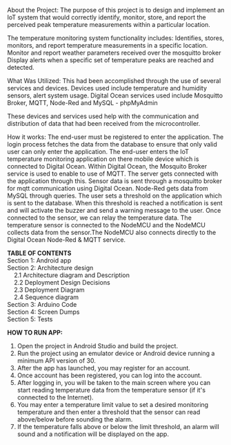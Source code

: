 About the Project:
The purpose of this project is to design and implement an IoT system that would correctly identify, monitor, store, and report the perceived peak temperature measurements within a particular location. 

The temperature monitoring system functionality includes: 
    Identifies, stores, monitors, and report temperature measurements in a specific location.
    Monitor and report weather parameters received over the mosquitto broker
    Display alerts when a specific set of temperature peaks are reached and detected. 

What Was Utilized: 
This had been accomplished through the use of several services and devices. Devices used include temperature and humidity sensors, alert system usage. Digital Ocean services used include Mosquitto Broker, MQTT, Node-Red and MySQL - phpMyAdmin

These devices and services used help with the communication and distribution of data that had been received from the microcontroller. 

How it works: 
The end-user must be registered to enter the application. The login process fetches the data from the database to ensure that only valid user can only enter the application. The end-user enters the IoT temperature monitoring application on there mobile device which is connected to Digital Ocean. Within Digital Ocean, the Mosquito Broker service is used to enable to use of MQTT. The server gets connected with the application through this. Sensor data is sent through a mosquitto broker for mqtt communication using Digital Ocean. Node-Red gets data from MySQL through queries. The user sets a threshold on the application which is sent to the database. When this threshold is reached a notification is sent and will activate the buzzer and send a warning message to the user. Once connected to the sensor, we can relay the temperature data. The temperature sensor is connected to the NodeMCU and the NodeMCU collects data from the sensor.The NodeMCU also connects directly to the Digital Ocean Node-Red & MQTT service. 

**TABLE OF CONTENTS** <br>
Section 1: Android app <br>
Section 2: Architecture design<br>
&nbsp;&nbsp;&nbsp;&nbsp;2.1   Architecture diagram and Description<br>
&nbsp;&nbsp;&nbsp;&nbsp;2.2   Deployment Design Decisions<br>
&nbsp;&nbsp;&nbsp;&nbsp;2.3   Deployment Diagram<br>
&nbsp;&nbsp;&nbsp;&nbsp;2.4   Sequence diagram<br>
Section 3: Arduino Code<br>
Section 4: Screen Dumps<br>
Section 5: Tests<br>

**HOW TO RUN APP:**
1. Open the project in Android Studio and build the project.
2. Run the project using an emulator device or Android device running a minimum API version of 30.
3. After the app has launched, you may register for an account.
4. Once account has been registered, you can log into the account.
5. After logging in, you will be taken to the main screen where you can start reading temperature data from the temperature sensor (if it's connected to the Internet).
6. You may enter a temperature limit value to set a desired monitoring temperature and then enter a threshold that the sensor can read above/below before sounding the alarm.
7. If the temperature falls above or below the limit threshold, an alarm will sound and a notification will be displayed on the app.
